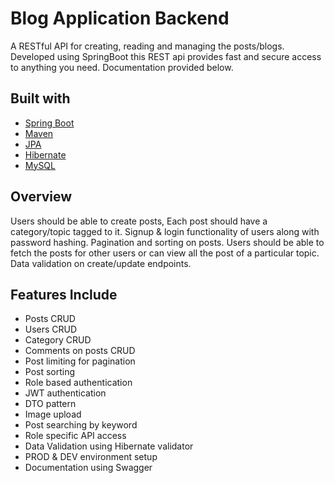 # Blog Application Backend
A RESTful API for creating, reading and managing the posts/blogs. Developed using SpringBoot this REST api provides fast and secure access to anything you need. Documentation provided below.

## Built with
- [Spring Boot](https://spring.io/)
- [Maven](https://maven.apache.org/)
- [JPA](https://spring.io/projects/spring-data-jpa)
- [Hibernate](https://hibernate.org/)
- [MySQL](https://www.mysql.com/)

## Overview
Users should be able to create posts, Each post should have a category/topic tagged to it. Signup & login functionality of users along with password hashing. Pagination and sorting on posts. Users should be able to fetch the posts for other users or can view all the post of a particular topic. Data validation on create/update endpoints.

## Features Include
- Posts CRUD
- Users CRUD
- Category CRUD
- Comments on posts CRUD
- Post limiting for pagination
- Post sorting
- Role based authentication
- JWT authentication
- DTO pattern
- Image upload
- Post searching by keyword
- Role specific API access
- Data Validation using Hibernate validator
- PROD & DEV environment setup
- Documentation using Swagger

